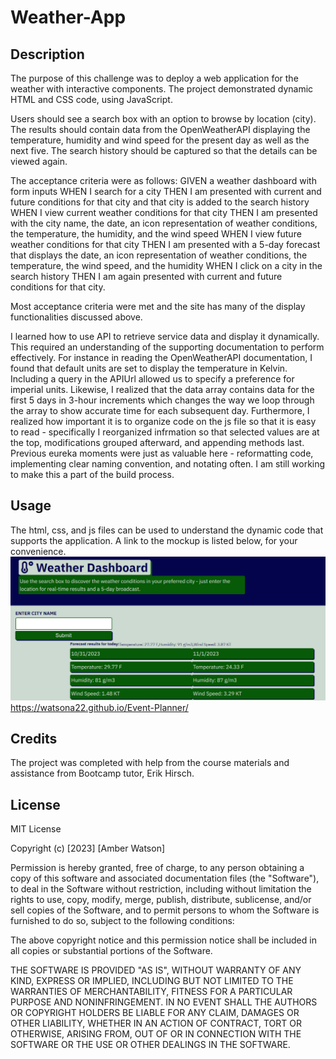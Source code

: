 # Weather-App
## Description

The purpose of this challenge was to deploy a web application for the weather with interactive components. The project demonstrated dynamic HTML and CSS code, using JavaScript. 

Users should see a search box with an option to browse by location (city). The results should contain data from the OpenWeatherAPI displaying the temperature, humidity and wind speed for the present day as well as the next five. The search history should be captured so that the details can be viewed again. 

The acceptance criteria were as follows: 
GIVEN a weather dashboard with form inputs
WHEN I search for a city
THEN I am presented with current and future conditions for that city and that city is added to the search history
WHEN I view current weather conditions for that city
THEN I am presented with the city name, the date, an icon representation of weather conditions, the temperature, the humidity, and the wind speed
WHEN I view future weather conditions for that city
THEN I am presented with a 5-day forecast that displays the date, an icon representation of weather conditions, the temperature, the wind speed, and the humidity
WHEN I click on a city in the search history
THEN I am again presented with current and future conditions for that city.

Most acceptance criteria were met and the site has many of the display functionalities discussed above.

I learned how to use API to retrieve service data and display it dynamically. This required an understanding of the supporting documentation to perform effectively. For instance in reading the OpenWeatherAPI documentation, I found that default units are set to display the temperature in Kelvin. Including a query in the APIUrl allowed us to specify a preference for imperial units. Likewise, I realized that the data array contains data for the first 5 days in 3-hour increments which changes the way we loop through the array to show accurate time for each subsequent day. Furthermore, I realized how important it is to organize code on the js file so that it is easy to read - specifically I reorganized infrmation so that selected values are at the top, modifications grouped afterward, and appending methods last.  Previous eureka moments were just as valuable here - reformatting code, implementing clear naming convention, and notating often.  I am still working to make this a part of the build process. 
## Usage

The html, css, and js files can be used to understand the dynamic code that supports the application. A link to the mockup is listed below, for your convenience. 
![Weather App Mockup](./assets/weather-app-mockup.png)
https://watsona22.github.io/Event-Planner/

## Credits

The project was completed with help from the course materials and assistance from Bootcamp tutor, Erik Hirsch.

## License

MIT License

Copyright (c) [2023] [Amber Watson]

Permission is hereby granted, free of charge, to any person obtaining a copy
of this software and associated documentation files (the "Software"), to deal
in the Software without restriction, including without limitation the rights
to use, copy, modify, merge, publish, distribute, sublicense, and/or sell
copies of the Software, and to permit persons to whom the Software is
furnished to do so, subject to the following conditions:

The above copyright notice and this permission notice shall be included in all
copies or substantial portions of the Software.

THE SOFTWARE IS PROVIDED "AS IS", WITHOUT WARRANTY OF ANY KIND, EXPRESS OR
IMPLIED, INCLUDING BUT NOT LIMITED TO THE WARRANTIES OF MERCHANTABILITY,
FITNESS FOR A PARTICULAR PURPOSE AND NONINFRINGEMENT. IN NO EVENT SHALL THE
AUTHORS OR COPYRIGHT HOLDERS BE LIABLE FOR ANY CLAIM, DAMAGES OR OTHER
LIABILITY, WHETHER IN AN ACTION OF CONTRACT, TORT OR OTHERWISE, ARISING FROM,
OUT OF OR IN CONNECTION WITH THE SOFTWARE OR THE USE OR OTHER DEALINGS IN THE
SOFTWARE.
